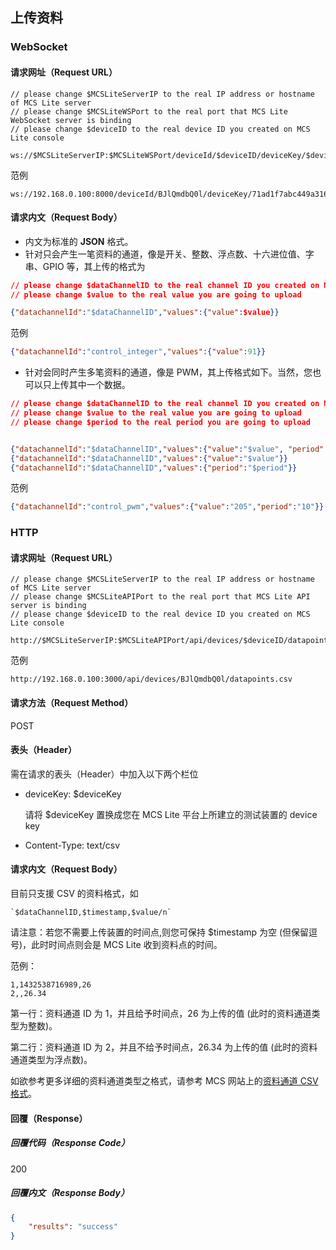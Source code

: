 ## 上传资料

### WebSocket

#### 请求网址（Request URL）

```
// please change $MCSLiteServerIP to the real IP address or hostname of MCS Lite server
// please change $MCSLiteWSPort to the real port that MCS Lite WebSocket server is binding
// please change $deviceID to the real device ID you created on MCS Lite console

ws://$MCSLiteServerIP:$MCSLiteWSPort/deviceId/$deviceID/deviceKey/$deviceKey
```

范例

```
ws://192.168.0.100:8000/deviceId/BJlQmdbQ0l/deviceKey/71ad1f7abc449a3168cc712291198f7de1ab5603e148dce1228c30e0bcea509f
```

#### 请求内文（Request Body）

* 内文为标准的 **JSON** 格式。
* 针对只会产生一笔资料的通道，像是开关、整数、浮点数、十六进位值、字串、GPIO 等，其上传的格式为

```json
// please change $dataChannelID to the real channel ID you created on MCS Lite console
// please change $value to the real value you are going to upload

{"datachannelId":"$dataChannelID","values":{"value":$value}}
```

范例

```json
{"datachannelId":"control_integer","values":{"value":91}}
```

* 针对会同时产生多笔资料的通道，像是 PWM，其上传格式如下。当然，您也可以只上传其中一个数据。

```json
// please change $dataChannelID to the real channel ID you created on MCS Lite console
// please change $value to the real value you are going to upload
// please change $period to the real period you are going to upload


{"datachannelId":"$dataChannelID","values":{"value":"$value", "period":"$period"}}
{"datachannelId":"$dataChannelID","values":{"value":"$value"}}
{"datachannelId":"$dataChannelID","values":{"period":"$period"}}
```

范例

```json
{"datachannelId":"control_pwm","values":{"value":"205","period":"10"}}
```

### HTTP

#### 请求网址（Request URL）

```
// please change $MCSLiteServerIP to the real IP address or hostname of MCS Lite server
// please change $MCSLiteAPIPort to the real port that MCS Lite API server is binding
// please change $deviceID to the real device ID you created on MCS Lite console

http://$MCSLiteServerIP:$MCSLiteAPIPort/api/devices/$deviceID/datapoint.csv
```

范例

```
http://192.168.0.100:3000/api/devices/BJlQmdbQ0l/datapoints.csv
```

#### 请求方法（Request Method）

POST

#### 表头（Header）

需在请求的表头（Header）中加入以下两个栏位

* deviceKey: $deviceKey

	请将 $deviceKey 置换成您在 MCS Lite 平台上所建立的测试装置的 device key

* Content-Type: text/csv

#### 请求内文（Request Body）

目前只支援 CSV 的资料格式，如

    `$dataChannelID,$timestamp,$value/n`

请注意：若您不需要上传装置的时间点,则您可保持 $timestamp 为空 \(但保留逗号\)，此时时间点则会是 MCS Lite 收到资料点的时间。

范例：

```
1,1432538716989,26
2,,26.34
```

第一行：资料通道 ID 为 1，并且给予时间点，26 为上传的值 \(此时的资料通道类型为整数\)。

第二行：资料通道 ID 为 2，并且不给予时间点，26.34 为上传的值 \(此时的资料通道类型为浮点数\)。

如欲参考更多详细的资料通道类型之格式，请参考 MCS 网站上的[资料通道 CSV 格式](http://mcs.mediatek.com/resources/zh-TW/latest/api_references/#资料通道格式)。

#### 回覆（Response）

##### 回覆代码（Response Code）

200

##### 回覆内文（Response Body）

```json
{
    "results": "success"
}
```
